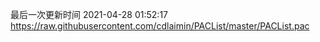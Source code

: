 最后一次更新时间 2021-04-28 01:52:17
https://raw.githubusercontent.com/cdlaimin/PACList/master/PACList.pac

